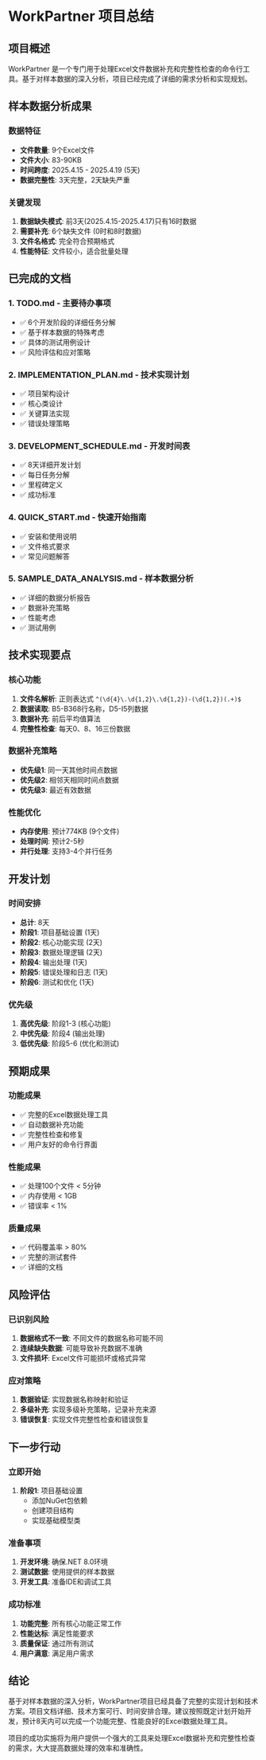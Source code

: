 # WorkPartner 项目总结

## 项目概述

WorkPartner 是一个专门用于处理Excel文件数据补充和完整性检查的命令行工具。基于对样本数据的深入分析，项目已经完成了详细的需求分析和实现规划。

## 样本数据分析成果

### 数据特征
- **文件数量**: 9个Excel文件
- **文件大小**: 83-90KB
- **时间跨度**: 2025.4.15 - 2025.4.19 (5天)
- **数据完整性**: 3天完整，2天缺失严重

### 关键发现
1. **数据缺失模式**: 前3天(2025.4.15-2025.4.17)只有16时数据
2. **需要补充**: 6个缺失文件 (0时和8时数据)
3. **文件名格式**: 完全符合预期格式
4. **性能特征**: 文件较小，适合批量处理

## 已完成的文档

### 1. TODO.md - 主要待办事项
- ✅ 6个开发阶段的详细任务分解
- ✅ 基于样本数据的特殊考虑
- ✅ 具体的测试用例设计
- ✅ 风险评估和应对策略

### 2. IMPLEMENTATION_PLAN.md - 技术实现计划
- ✅ 项目架构设计
- ✅ 核心类设计
- ✅ 关键算法实现
- ✅ 错误处理策略

### 3. DEVELOPMENT_SCHEDULE.md - 开发时间表
- ✅ 8天详细开发计划
- ✅ 每日任务分解
- ✅ 里程碑定义
- ✅ 成功标准

### 4. QUICK_START.md - 快速开始指南
- ✅ 安装和使用说明
- ✅ 文件格式要求
- ✅ 常见问题解答

### 5. SAMPLE_DATA_ANALYSIS.md - 样本数据分析
- ✅ 详细的数据分析报告
- ✅ 数据补充策略
- ✅ 性能考虑
- ✅ 测试用例

## 技术实现要点

### 核心功能
1. **文件名解析**: 正则表达式 `^(\d{4}\.\d{1,2}\.\d{1,2})-(\d{1,2})(.+)$`
2. **数据读取**: B5-B368行名称，D5-I5列数据
3. **数据补充**: 前后平均值算法
4. **完整性检查**: 每天0、8、16三份数据

### 数据补充策略
- **优先级1**: 同一天其他时间点数据
- **优先级2**: 相邻天相同时间点数据
- **优先级3**: 最近有效数据

### 性能优化
- **内存使用**: 预计774KB (9个文件)
- **处理时间**: 预计2-5秒
- **并行处理**: 支持3-4个并行任务

## 开发计划

### 时间安排
- **总计**: 8天
- **阶段1**: 项目基础设置 (1天)
- **阶段2**: 核心功能实现 (2天)
- **阶段3**: 数据处理逻辑 (2天)
- **阶段4**: 输出处理 (1天)
- **阶段5**: 错误处理和日志 (1天)
- **阶段6**: 测试和优化 (1天)

### 优先级
1. **高优先级**: 阶段1-3 (核心功能)
2. **中优先级**: 阶段4 (输出处理)
3. **低优先级**: 阶段5-6 (优化和测试)

## 预期成果

### 功能成果
- ✅ 完整的Excel数据处理工具
- ✅ 自动数据补充功能
- ✅ 完整性检查和修复
- ✅ 用户友好的命令行界面

### 性能成果
- ✅ 处理100个文件 < 5分钟
- ✅ 内存使用 < 1GB
- ✅ 错误率 < 1%

### 质量成果
- ✅ 代码覆盖率 > 80%
- ✅ 完整的测试套件
- ✅ 详细的文档

## 风险评估

### 已识别风险
1. **数据格式不一致**: 不同文件的数据名称可能不同
2. **连续缺失数据**: 可能导致补充数据不准确
3. **文件损坏**: Excel文件可能损坏或格式异常

### 应对策略
1. **数据验证**: 实现数据名称映射和验证
2. **多级补充**: 实现多级补充策略，记录补充来源
3. **错误恢复**: 实现文件完整性检查和错误恢复

## 下一步行动

### 立即开始
1. **阶段1**: 项目基础设置
   - 添加NuGet包依赖
   - 创建项目结构
   - 实现基础模型类

### 准备事项
1. **开发环境**: 确保.NET 8.0环境
2. **测试数据**: 使用提供的样本数据
3. **开发工具**: 准备IDE和调试工具

### 成功标准
1. **功能完整**: 所有核心功能正常工作
2. **性能达标**: 满足性能要求
3. **质量保证**: 通过所有测试
4. **用户满意**: 满足用户需求

## 结论

基于对样本数据的深入分析，WorkPartner项目已经具备了完整的实现计划和技术方案。项目文档详细、技术方案可行、时间安排合理。建议按照既定计划开始开发，预计8天内可以完成一个功能完整、性能良好的Excel数据处理工具。

项目的成功实施将为用户提供一个强大的工具来处理Excel数据补充和完整性检查的需求，大大提高数据处理的效率和准确性。 